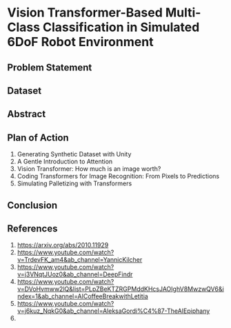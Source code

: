 # Vision Transformer-Based Multi-Class Classification in Simulated 6DoF Robot Environment

## Problem Statement

## Dataset

## Abstract

## Plan of Action
1. Generating Synthetic Dataset with Unity
2. A Gentle Introduction to Attention
3. Vision Transformer: How much is an image worth?
4. Coding Transformers for Image Recognition: From Pixels to Predictions
5. Simulating Palletizing with Transformers

## Conclusion

## References
1. https://arxiv.org/abs/2010.11929
2. https://www.youtube.com/watch?v=TrdevFK_am4&ab_channel=YannicKilcher
3. https://www.youtube.com/watch?v=j3VNqtJUoz0&ab_channel=DeepFindr
4. https://www.youtube.com/watch?v=DVoHvmww2lQ&list=PLpZBeKTZRGPMddKHcsJAOIghV8MwzwQV6&index=1&ab_channel=AICoffeeBreakwithLetitia
5. https://www.youtube.com/watch?v=j6kuz_NqkG0&ab_channel=AleksaGordi%C4%87-TheAIEpiphany
6. 
